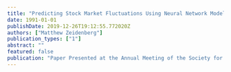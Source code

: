 ```yaml
---
title: "Predicting Stock Market Fluctuations Using Neural Network Models"
date: 1991-01-01
publishDate: 2019-12-26T19:12:55.772020Z
authors: ["Matthew Zeidenberg"]
publication_types: ["1"]
abstract: ""
featured: false
publication: "Paper Presented at the Annual Meeting of the Society for Economic Dynamics and Control, Capri, Italy "
---
```


